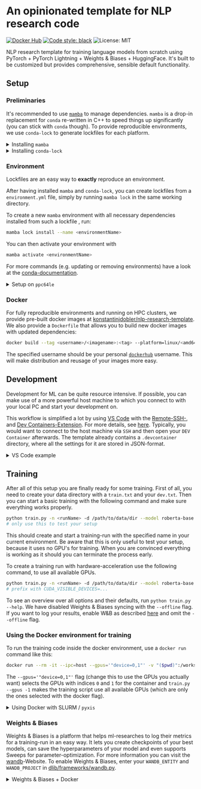 # An opinionated template for NLP research code

[![Docker Hub](https://img.shields.io/docker/v/konstantinjdobler/nlp-research-template/torch2.0.0-cuda11.8?color=blue&label=docker&logo=docker)](https://hub.docker.com/r/konstantinjdobler/nlp-research-template/tags) [![Code style: black](https://img.shields.io/badge/code%20style-black-000000.svg)](https://github.com/psf/black) ![License: MIT](https://img.shields.io/github/license/konstantinjdobler/nlp-research-template?color=green)

NLP research template for training language models from scratch using PyTorch + PyTorch Lightning + Weights & Biases + HuggingFace. It's built to be customized but provides comprehensive, sensible default functionality.

## Setup

### Preliminaries

It's recommended to use [`mamba`](https://github.com/mamba-org/mamba) to manage dependencies. `mamba` is a drop-in replacement for `conda` re-written in C++ to speed things up significantly (you can stick with `conda` though). To provide reproducible environments, we use `conda-lock` to generate lockfiles for each platform.

<details><summary>Installing <code>mamba</code></summary>

<p>

On Unix-like platforms, run the snippet below. Otherwise, visit the [mambaforge repo](https://github.com/conda-forge/miniforge#mambaforge). Note this does not use the Anaconda installer, which reduces bloat.

```bash
curl -L -O "https://github.com/conda-forge/miniforge/releases/latest/download/Mambaforge-$(uname)-$(uname -m).sh"
bash Mambaforge-$(uname)-$(uname -m).sh
```

<details><summary>using Windows</summary>

<p>

When installing Mamba on Windows you will need to add its Script-folder to your **PATH** environment variable. This folder is by default located at 
```bash
C:\Users\user\mambaforge\Scripts
```
Afterwards, you will be able to run `mamba` commands simply from your command line. Note that you might not be able to activate your created environments within `powershell`. A simple workaround would be to use `cmd` instead.
</details>

</details>

<details><summary>Installing <code>conda-lock</code></summary>

<p>

The preferred method is to install conda-lock into your `mamba` / `conda` `base` environment using `mamba install -c conda-forge -n base conda-lock`. Then, you can access conda-lock via the automatic subcommand discovery (e.g. `mamba lock --version`). Otherwise, visit the [conda-lock repo](https://github.com/conda/conda-lock).

</details>

### Environment

Lockfiles are an easy way to **exactly** reproduce an environment.

After having installed `mamba` and `conda-lock`, you can create lockfiles from a `environment.yml` file, simply by running `mamba lock` in the same working directory.

To create a new `mamba` environment with all necessary dependencies installed from such a lockfile , run:

```bash
mamba lock install --name <environmentName>
```
You can then activate your environment with
```bash
mamba activate <environmentName>
```
For more commands (e.g. updating or removing environments) have a look at the [conda-documentation](https://conda.io/projects/conda/en/latest/user-guide/tasks/manage-environments.html#removing-an-environment).

<details><summary>Setup on <code>ppc64le</code></summary>

<p>

If you wish to create an environment for a different architecture, you will need to use the packages suited for it. In the case of <code>ppc64le</code> this is a little bit tricky because the official channels do not provide packages compiled for it. However, we can use the amazing [Open-CE channel](https://ftp.osuosl.org/pub/open-ce/current/) instead. We prepared a lockfile containing the relevant dependencies already in <code>ppc64le.conda-lock.yml</code>.

```bash
mamba lock install --name <gpt4> --file ppc64le.conda-lock.yml
# this is still the wrong command
```

Dependencies for <code>ppce64le</code> should go into the seperate <code>ppc64le.environment.yml</code> file. Use the following command to generate a new lockfile after updating the dependencies:

```bash
mamba lock --file ppc64le.environment.yml --lockfile ppc64le.conda-lock.yml
```

</p>
</details>

### Docker

For fully reproducible environments and running on HPC clusters, we provide pre-built docker images at [konstantinjdobler/nlp-research-template](https://hub.docker.com/r/konstantinjdobler/nlp-research-template/tags). We also provide a `Dockerfile` that allows you to build new docker images with updated dependencies:

```bash
docker build --tag <username>/<imagename>:<tag> --platform=linux/<amd64/ppc64le> .
```
The specified username should be your personal [`dockerhub`](https://hub.docker.com) username. This will make distribution and reusage of your images more easy.

## Development
Development for ML can be quite resource intensive. If possible, you can make use of a more powerful host machine to which you connect to with your local PC and start your development on.

This workflow is simplified a lot by using [VS Code](https://code.visualstudio.com/) with the [Remote-SSH-](https://code.visualstudio.com/docs/remote/ssh), and [Dev Containers-Extension](https://code.visualstudio.com/docs/devcontainers/containers). For more details, see [here](https://code.visualstudio.com/docs/remote/remote-overview). Typically, you would want to connect to the host machine via `SSH` and then open your `DEV Container` afterwards. The template already contains a `.devcontainer` directory, where all the settings for it are stored in JSON-format.

<details><summary>VS Code example</summary>

<p>

After having installed both extensions, you set up your `DEV Container` in the following way.

1. Establish the SSH-connection with the host by opening your VS Code command pallet and typing <code>Remote-SSH: Connect to Host</code>. Now you can connect to your host machine.
2. Open the folder that contains this template on the host machine.
3. VS Code will automatically detect the `.devcontainer` directory and ask you to reopen the folder in a DEV-Container.
4. Press `Reopen in Container' and wait for VS Code to set everything up.

When using this workflow you will have to adapt `"runArgs": ["--ipc=host", "--gpus", "device=CHANGE_ME"]` in [`.devcontainer/devcontainer.json`](.devcontainer/devcontainer.json) and specify the GPU-devices you are actually going to use on the host-machine for your development.

Additionally, you can set the `WANDB_API_KEY` in your remote environment; it will then be automatically mapped into the container.

</p>
</details>



## Training

After all of this setup you are finally ready for some training. First of all, you need to create your data directory with a `train.txt` and your `dev.txt`. Then you can start a basic training with the following command and make sure everything works properly.   

```bash
python train.py -n <runName> -d /path/to/data/dir --model roberta-base --device=1 --offline 
# only use this to test your setup
```
This should create and start a training-run with the specified name in your current environment. Be aware that this is only useful to test your setup, because it uses no GPU's for training. When you are convinced everything is working as it should you can terminate the process early. 

To create a training run with hardware-acceleration use the following command, to use all available GPUs.

```bash
python train.py -n <runName> -d /path/to/data/dir --model roberta-base --gpus=-1 --offline
# prefix with CUDA_VISIBLE_DEVICES=...
```

To see an overview over all options and their defaults, run `python train.py --help`.
We have disabled Weights & Biases syncing with the `--offline` flag. If you want to log your results, enable W&B as described [here](#weights--biases) and omit the `--offline` flag.

### Using the Docker environment for training
To run the training code inside the docker environment, use a `docker run` command like this:
```bash
docker run --rm -it --ipc=host --gpus='"device=0,1"' -v "($pwd)":/workspace -w /workspace -v /path/to/data:/data/in/container python train.py --gpus -1 ...
```
The `--gpus='"device=0,1"'` flag (change this to use the GPUs you actually want) selects the GPUs with indices `0` and `1` for the container and `train.py --gpus -1` makes the training script use all available GPUs (which are only the ones selected with the docker flag).

<details><summary>Using Docker with SLURM / <code>pyxis</code></summary>

<p>

For security reasons, `docker` might be disabled on your HPC cluster. You might be able to use the SLURM plugin `pyxis` instead like this:

```bash
srun ... --container-image konstantinjdobler/nlp-research-template:torch2.0.0-cuda11.8 --container-name torch-cuda python train.py ...
```

This uses [`enroot`](https://github.com/NVIDIA/enroot) under the hood to import your docker image and run your code inside the container. See the [`pyxis` documentation](https://github.com/NVIDIA/pyxis) for more options, such as `--container-mounts` or `--container-writable`.

If you want to run an interactive session with bash don't forget the `--pty` flag, otherwise the environment won't be activated properly.
</p>
</details>

### Weights & Biases
Weights & Biases is a platform that helps ml-researches to log their metrics for a training-run in an easy way. It lets you create checkpoints of your best models, can save the hyperparameters of your model and even supports Sweeps for parameter-optimization. For more information you can visit the [wandb](https://wandb.ai/site)-Website.
To enable Weights & Biases, enter your `WANDB_ENTITY` and `WANDB_PROJECT` in [dlib/frameworks/wandb.py](dlib/frameworks/wandb.py).
<details><summary>Weights & Biases + Docker</summary>

<p>

 When using docker you also have to provide your `WANDB_API_KEY`. You can find your personal key at [wandb.ai/authorize](https://app.wandb.ai/authorize). Either set `WANDB_API_KEY` on your host machine and use the `docker` flag `--env WANDB_API_KEY` when starting your run or mount your `.netrc` file into the docker container like so: `-v ~/.netrc:~/.netrc`.

</p>
</details>







